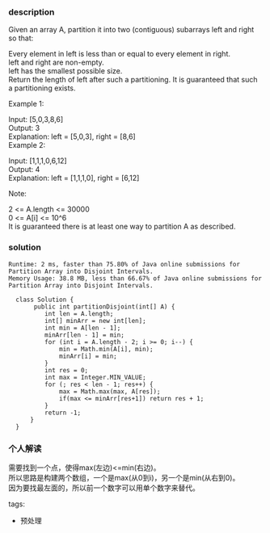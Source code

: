 ### description    
  Given an array A, partition it into two (contiguous) subarrays left and right so that:  
    
  Every element in left is less than or equal to every element in right.  
  left and right are non-empty.  
  left has the smallest possible size.  
  Return the length of left after such a partitioning.  It is guaranteed that such a partitioning exists.  
    
     
    
  Example 1:  
    
  Input: [5,0,3,8,6]  
  Output: 3  
  Explanation: left = [5,0,3], right = [8,6]  
  Example 2:  
    
  Input: [1,1,1,0,6,12]  
  Output: 4  
  Explanation: left = [1,1,1,0], right = [6,12]  
     
    
  Note:  
    
  2 <= A.length <= 30000  
  0 <= A[i] <= 10^6  
  It is guaranteed there is at least one way to partition A as described.     
### solution    
```    
Runtime: 2 ms, faster than 75.80% of Java online submissions for Partition Array into Disjoint Intervals.  
Memory Usage: 38.8 MB, less than 66.67% of Java online submissions for Partition Array into Disjoint Intervals.  
  
  class Solution {  
       public int partitionDisjoint(int[] A) {  
          int len = A.length;  
          int[] minArr = new int[len];  
          int min = A[len - 1];  
          minArr[len - 1] = min;  
          for (int i = A.length - 2; i >= 0; i--) {  
              min = Math.min(A[i], min);  
              minArr[i] = min;  
          }  
          int res = 0;  
          int max = Integer.MIN_VALUE;  
          for (; res < len - 1; res++) {  
              max = Math.max(max, A[res]);  
              if(max <= minArr[res+1]) return res + 1;  
          }  
          return -1;  
      }  
  }  
```    
    
### 个人解读    
  需要找到一个点，使得max(左边)<=min(右边)。  
  所以思路是构建两个数组，一个是max(从0到i)，另一个是min(从右到0)。  
  因为要找最左面的，所以前一个数字可以用单个数字来替代。  
    
tags:    
  -  预处理  
